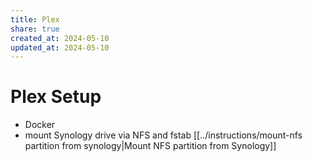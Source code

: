 ```yaml
---
title: Plex
share: true
created_at: 2024-05-10
updated_at: 2024-05-10
---
```


# Plex Setup
- Docker
- mount Synology drive via NFS and fstab [[../instructions/mount-nfs partition from synology|Mount NFS partition from Synology]]

## 
